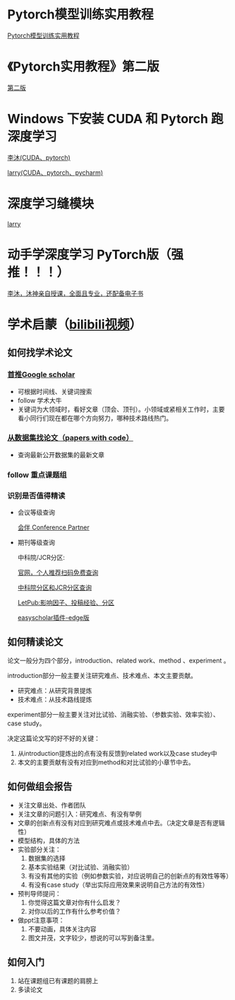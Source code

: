 # Pytorch模型训练实用教程
[Pytorch模型训练实用教程](https://github.com/TingsongYu/PyTorch_Tutorial)
# 《Pytorch实用教程》第二版
[第二版](https://tingsongyu.github.io/PyTorch-Tutorial-2nd/)
# Windows 下安装 CUDA 和 Pytorch 跑深度学习
[李沐(CUDA、pytorch)](https://www.bilibili.com/video/BV18K411w7Vs/)

[larry(CUDA、pytorch、pycharm)](https://www.bilibili.com/video/BV1VZ421a7rh/)
# 深度学习缝模块
[larry](https://www.bilibili.com/video/BV1yx421C7MS/)
# 动手学深度学习 PyTorch版（强推！！！）
[李沐，沐神亲自授课，全面且专业，还配备电子书](https://space.bilibili.com/1567748478/channel/seriesdetail?sid=358497)

# 学术启蒙（[bilibili视频](https://www.bilibili.com/list/watchlater?oid=113504577197887&bvid=BV1dhUxYtEvY)）
## 如何找学术论文
### [首推Google scholar](https://scholar.google.com/)
- 可根据时间线、关键词搜索
- follow 学术大牛
- 关键词为大领域时，看好文章（顶会、顶刊）。小领域或紧相关工作时，主要看小同行们现在都在哪个方向努力，哪种技术路线热门。

### [从数据集找论文（papers with code）](https://paperswithcode.com/)
- 查询最新公开数据集的最新文章

### follow 重点课题组

### 识别是否值得精读
- 会议等级查询
  
  [会伴 Conference Partner](https://www.myhuiban.com/?lang=zh_cn)

- 期刊等级查询

  中科院/JCR分区:
  
  [官网，个人推荐扫码免费查询](https://www.fenqubiao.com/)
  
  [中科院分区和JCR分区查询](https://blog.csdn.net/xingmeng416/article/details/105921968)
  
  [LetPub:影响因子、投稿经验、分区](https://www.letpub.com.cn/index.php?page=./journalapp)
  
  [easyscholar插件-edge版](https://microsoftedge.microsoft.com/addons/detail/easyscholar/bpepicgagmdchlkjjeeiekpoafehpagm?hl=zh-CN)

## 如何精读论文
论文一般分为四个部分，introduction、related work、method 、experiment 。

introduction部分一般主要关注研究难点、技术难点、本文主要贡献。
- 研究难点：从研究背景提炼
- 技术难点：从技术路线提炼

experiment部分一般主要关注对比试验、消融实验、（参数实验、效率实验）、case study。

决定这篇论文写的好不好的关键：
1. 从introduction提炼出的点有没有反馈到related work以及case studey中
2. 本文的主要贡献有没有对应到method和对比试验的小章节中去。

## 如何做组会报告
- 关注文章出处、作者团队
- 关注文章的问题引入：研究难点、有没有举例
- 文章的创新点有没有对应到研究难点或技术难点中去。（决定文章是否有逻辑性）
- 模型结构，具体的方法
- 实验部分关注：
  1. 数据集的选择
  2. 基本实验结果（对比试验、消融实验）
  3. 有没有其他的实验（例如参数实验，对应说明自己的创新点的有效性等等）
  4. 有没有case study（举出实际应用效果来说明自己方法的有效性）
- 预判导师提问：
  1. 你觉得这篇文章对你有什么启发？
  2. 对你以后的工作有什么参考价值？
- 做ppt注意事项：
  1. 不要动画，具体关注内容
  2. 图文并茂，文字较少，想说的可以写到备注里。
## 如何入门
1. 站在课题组已有课题的肩膀上
2. 多读论文
